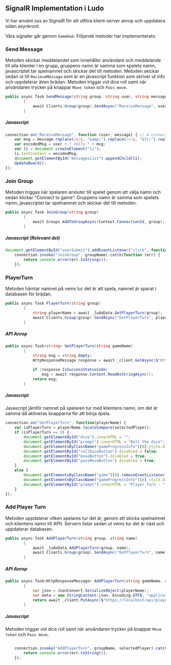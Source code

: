 
## SignalR Implementation i Ludo
Vi har använt oss av SignalR för att utföra klient-server anrop och uppdatera sidan asynkront.

Våra signaler går genom ``GameHub``. Följande metoder har implementerats:

### Send Message
Metoden skickar meddelandet som innehåller användare och meddelande till alla klienter i en grupp, gruppens namn är samma som spelets namn, javascriptet tar spelnamnet och skickar det till metoden. Metoden skickar sedan ut till ``RecieveMessage`` som är en javascript funktion som skriver ut info och uppdaterar även brädan. Metoden triggar vid dice roll samt när användaren trycker på knappar ``Move token`` och ``Pass move``.
```csharp
public async Task SendMessage(string group, string user, string message)
        {
            await Clients.Group(group).SendAsync("ReceiveMessage", user, message);
        }
```
##### Javascript
```JavaScript
connection.on("ReceiveMessage", function (user, message) { // A connection on SingalR method SendMessage returns a string in the message list html and updates board
    var msg = message.replace(/&/g, "&amp;").replace(/</g, "&lt;").replace(/>/g, "&gt;");
    var encodedMsg = user + " rolls " + msg;
    var li = document.createElement("li");
    li.textContent = encodedMsg;
    document.getElementById("messagesList").appendChild(li);
    UpdateBoard();
});
```

### Join Group
Metoden triggas när spelaren ansluter till spelet genom att välja namn och sedan klickar "Connect to game". Gruppens namn är samma som spelets namn, javascriptet tar spelnamnet och skickar det till metoden.

```csharp
public async Task JoinGroup(string group)
        {
            await Groups.AddToGroupAsync(Context.ConnectionId, group);
        }
```
##### Javascript (Relevant del)
```JavaScript
document.getElementById("userSubmit").addEventListener("click", function(event) {
    connection.invoke("JoinGroup", groupName).catch(function (err) {
        return console.error(err.toString());
    });
```
### PlayerTurn
Metoden hämtar namnet på vems tur det är att spela, namnet är sparat i databasen för brädan.
```csharp
public async Task PlayerTurn(string group)
        {
            string playerName = await _ludoData.GetPlayerTurn(group);
            await Clients.Group(group).SendAsync("GetPlayerTurn", playerName);
        }
```
##### API Anrop
```csharp
public async Task<string> GetPlayerTurn(string gameName)
        {
            string msg = string.Empty;
            HttpResponseMessage response = await _client.GetAsync($"https://localhost/api/players/turn/{gameName}");

            if (response.IsSuccessStatusCode)
                msg = await response.Content.ReadAsStringAsync();
            return msg;
        }
```
##### Javascript
Javascript jämför namnet på spelaren tur med klientens namn, om det är samma då aktiveras knapparna för att börja spela.
```JavaScript
connection.on("GetPlayerTurn", function(playerName) {
    var isPlayerTurn = playerName.localeCompare(selectedPlayer);
    if (isPlayerTurn == 0) {
        document.getElementById("dice").innerHTML = "";
        document.getElementById("prompt").innerHTML = "Roll the dice";
        document.getElementsByClassName("gameProgressInfo")[0].style.display = 'block';
        document.getElementById("rollDiceButton").disabled = false;
        document.getElementById("moveButton").disabled = true;
        document.getElementById("passMoveButton").disabled = true;
    }
    else {
        document.getElementsByClassName("game")[0].removeEventListener("click", SelectToken);
        document.getElementsByClassName("gameProgressInfo")[0].style.display = 'none';
        document.getElementById("prompt").innerHTML = "Player Turn - " + playerName;
    }
});
```
### Add Player Turn
Metoden uppdaterar vilken spelares tur det är, genom att skicka spelnamnet och klientens namn till APIt. Servern listar sedan ut vems tur det är näst och uppdaterar databasen.
```csharp
public async Task AddPlayerTurn(string group, string name)
        {
            await _ludoData.AddPlayerTurn(group, name);
            await Clients.Group(group).SendAsync("GetPlayerTurn", name);
        }
```
##### API Anrop
```csharp
public async Task<HttpResponseMessage> AddPlayerTurn(string gameName, string playerName)
        {
            var json = JsonConvert.SerializeObject(playerName);
            var data = new StringContent(json, Encoding.UTF8, "application/json");
            return await _client.PutAsync($"https://localhost/api/players/turn/{gameName}", data);
        }
```
##### Javascript
Metoden triggar vid dice roll samt när användaren trycker på knappar ``Move token`` och ``Pass move``.
```Javascript

    connection.invoke("AddPlayerTurn", groupName, selectedPlayer).catch(function (err) {
        return console.error(err.toString());
    });
```
